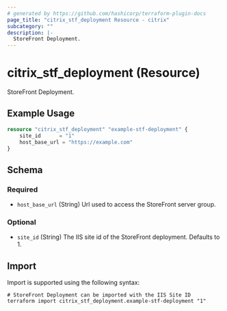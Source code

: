 ```yaml
---
# generated by https://github.com/hashicorp/terraform-plugin-docs
page_title: "citrix_stf_deployment Resource - citrix"
subcategory: ""
description: |-
  StoreFront Deployment.
---
```


# citrix_stf_deployment (Resource)

StoreFront Deployment.

## Example Usage

```terraform
resource "citrix_stf_deployment" "example-stf-deployment" {
	site_id      = "1"
	host_base_url = "https://example.com"
}
```

<!-- schema generated by tfplugindocs -->
## Schema

### Required

- `host_base_url` (String) Url used to access the StoreFront server group.

### Optional

- `site_id` (String) The IIS site id of the StoreFront deployment. Defaults to 1.

## Import

Import is supported using the following syntax:

```shell
# StoreFront Deployment can be imported with the IIS Site ID
terraform import citrix_stf_deployment.example-stf-deployment "1"
```
